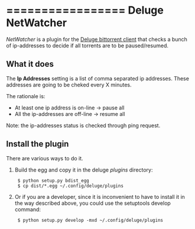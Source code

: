 =================
Deluge NetWatcher
=================

_NetWatcher_ is a plugin for the [Deluge bittorrent client](http://deluge-torrent.org/) that checks a bunch of ip-addresses to decide if all torrents are to be paused/resumed.


What it does
------------

The __Ip Addresses__ setting is a list of comma separated ip addresses. These addresses are going to be cheked every X minutes.

The rationale is:

- At least one ip address is on-line -> pause all
- All the ip-addresses are off-line -> resume all

Note: the ip-addresses status is checked through ping request.


Install the plugin
------------------

There are various ways to do it.

1. Build the egg and copy it in the deluge _plugins_ directory:

        $ python setup.py bdist_egg
        $ cp dist/*.egg ~/.config/deluge/plugins

2. Or if you are a developer, since it is inconvenient to have to install it in the way described above, you could use the setuptools develop command:

        $ python setup.py develop -mxd ~/.config/deluge/plugins
